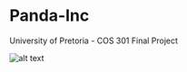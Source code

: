 # Panda-Inc
University of Pretoria - COS 301 Final Project

![alt text](https://github.com/Quin10/Panda-Inc/edit/master/Tenders/Images/Team_Pic.jpg?raw=true "THE TEAM")

